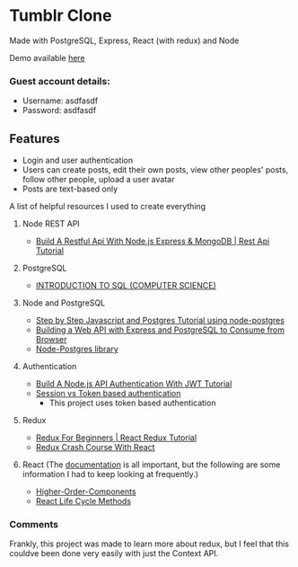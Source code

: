 # Tumblr Clone
Made with PostgreSQL, Express, React (with redux) and Node

Demo available [here](https://stumblr-social-media-website.herokuapp.com/)
### Guest account details: 
- Username: asdfasdf
- Password: asdfasdf

## Features
- Login and user authentication
- Users can create posts, edit their own posts, view other peoples' posts, follow other people, upload a user avatar
- Posts are text-based only

A list of helpful resources I used to create everything

1. Node REST API
    - [Build A Restful Api With Node.js Express & MongoDB | Rest Api Tutorial](https://www.youtube.com/watch?v=vjf774RKrLc)

2. PostgreSQL
    - [INTRODUCTION TO SQL (COMPUTER SCIENCE)](https://www.youtube.com/playlist?list=PLi01XoE8jYojRqM4qGBF1U90Ee1Ecb5tt)

3. Node and PostgreSQL
    - [Step by Step Javascript and Postgres Tutorial using node-postgres](https://www.youtube.com/watch?v=ufdHsFClAk0)
    - [Building a Web API with Express and PostgreSQL to Consume from Browser](https://www.youtube.com/watch?v=0JNq46eFuOM)
    - [Node-Postgres library](https://node-postgres.com)

4. Authentication
    - [Build A Node.js API Authentication With JWT Tutorial](https://www.youtube.com/watch?v=2jqok-WgelI)
    - [Session vs Token based authentication](https://medium.com/@sherryhsu/session-vs-token-based-authentication-11a6c5ac45e4)
        - This project uses token based authentication

5. Redux
    - [Redux For Beginners | React Redux Tutorial](https://www.youtube.com/watch?v=CVpUuw9XSjY)
    - [Redux Crash Course With React](https://www.youtube.com/watch?v=93p3LxR9xfM)

6. React (The [documentation](https://reactjs.org/docs/getting-started.html) is all important, but the following are some information I had to keep looking at frequently.)
    - [Higher-Order-Components](https://reactjs.org/docs/higher-order-components.html)
    - [React Life Cycle Methods](https://programmingwithmosh.com/javascript/react-lifecycle-methods/)

### Comments
Frankly, this project was made to learn more about redux, but I feel that this couldve been done very easily with just the Context API.







